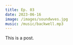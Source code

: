 ```yaml
---
title: Ep. 03
date: 2023-06-16
image: /images/soundwves.jpg
music: /music/backwell.mp3
---
```


This is a post.
